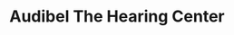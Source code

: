 ---
title: "Audibel The Hearing Center"
url: /monroe/audibel-the-hearing-center/
shop: Hörgeräte
---